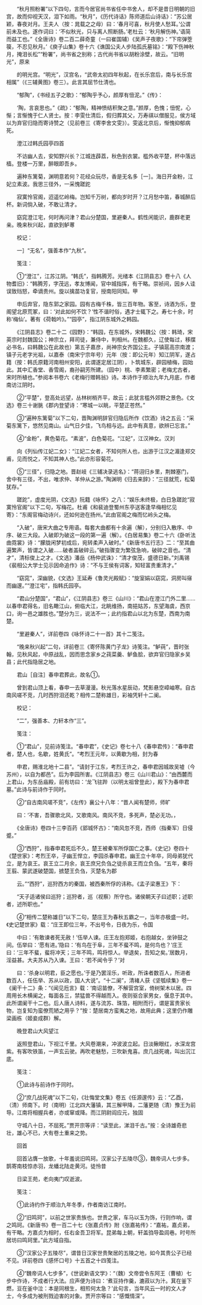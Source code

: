 <!-- { "loadSidebar": true } -->
　　“秋月照粉署”以下四句，言而今居官尚书省任中书舍人，却不是昔日明朝的旧宫，故而仰视天汉，泪下如雨。“秋月”，《历代诗话》陈师道后山诗话》：“苏公居颖，春夜对月。王夫人（按：晁载之之母）曰：‘春月可喜，秋月使人愁耳。’公谓前未及也。遂作词曰：‘不似秋光，只与离人照断肠。’老杜云：‘秋月解伤神。’语简而益工也。”《全唐诗》卷二百二薛奇童（一曰崔国辅）《吴声子夜歌》：“下帘弹箜篌，不忍见秋月。’《庾子山集》卷十六《谯国公夫人步陆孤氏墓铭》：“殿下伤神秋月，掩泪长松”“粉署”，尚书省之别称；古代尚书省以胡粉涂壁，故云。“旧明光”，原来

　　的明光宫。“明光”，汉宫名，“武帝太初四年秋起，在长乐宫后，南与长乐宫相属”（《三辅黄图》卷三）。此言其屈节仕清也。

　　“郁陶”，《书经五子之歌》：“郁陶乎予心，颜厚有忸泥。”《传》：

　　‘陶，言哀思也。”《疏》：“郁陶，精神愤结积聚之意。”颜厚，色愧；忸怩，心惭；言惭愧于仁人贤士。按：李雯仕清后，假归葬其父，万寿祺以僧服见，侯方域以为弃官归隐而寄诗赞之（见前卷三《寄李舍文雯》）。雯返北京后，惭愧抑郁病死。

　　澄江过韩氏园亭四首

　　不访幽人去，安知野兴长？江城连薜荔，秋色到衣裳。槛外收平楚，杯中落远樯。登楼一万里，醉眼即吾乡。

　　遍种东篱菊，渊明意若何？花经众玩尽，香是无名多［一］。海日开金粉，江妃立素波。我思三径外，一采愧蹉跎

　　寂寞怜官阁，迢遥忆岭梅。岂知千万树，都向岁时开？江月愁中笛，春城醉后杯。新词倘入破，不敢让清才。

　　窈窕澄江宅，何时再问津？君山分楚国，里避秦人。鹤性闲能识，鹿群老更亲。晚来秋兴起，直欲到鲈蒪　

　　校记：

　　一］“无名”，强善本作“九秋”。

　　笺注：

　　①“澄江”，江苏江阴。“韩氏”，指韩腾芳。光绪本《江阴县志》卷十八《人物耆旧》：“韩腾芳，字茂远，孝友博闻，官中城指挥，有干略。崇祯间，因乡人诖误致珰怒，牵谪贵州。旋以擒苗功复官，授南阳同知。甲

　　申后弃官，隐东郭之家园。园有古梅千株，皆三百年物。客至，诗酒为乐，登阁望北原荒冢，曰：‘对此如何不饮？’性不谐时俗，遇才士辄下之。寿七十余，时称‘梅仙’。著有《荷戟吟》。”“园亭”，指江阴东城外之韩园。

　　《江阴县志》卷二十二《园野》：“韩园，在东城外，宋韩魏公（按：韩琦，宋英宗时封魏国公；神宗立，拜司徒，兼侍中，判相州。在魏都久，辽使每过，移牒必书名，曰韩魏公在此故也）第五子嘉彦，尚神宗女齐国公主。子镇扈高宗南渡；镇子元老字光祖，以嘉泰（南宋宁宗年号）元年（按：即公元年）知江阴军，遂占籍（按：韩氏原籍河南相州安阳，此谓遂定居江阴），卜筑城东，辟园植梅，园始此。其中汇香堂、香雪阁，裔孙嗣芳所建。（园中）桃、李素繁密；老梅尤古者，宋时所植也。”参阅本书卷六《老梅行赠韩翁》诗。本诗作于顺治九年九月底，作者南访江阴时。

　　②“平楚”，登高处远望，丛林树梢齐平，故云；此犹言槛外郊野之景色。《文选》卷三十谢朓《郡内登望诗：“寒城一以眺，平楚正苍然。”

　　③“遍种东篱菊”以下二句，晋陶渊明辞官归隐后所作《饮酒》诗之五云：“采菊东篱下，悠然见南山。山气日夕佳，飞鸟相与远。此中有真意，欲辨已忘言。”

　　④“金粉”，黄色菊花。“素波”，白色菊花。“江妃”，江汉神女。汉刘

　　向《列仙传江妃二女》：“江妃二女者，不知何所人也，出游于江汉之湄逢郑交甫，见而悦之，不知其神人也。”此亦形容菊花。

　　⑤“三径”，归隐之地。晋赵岐《三辅决录逃名》：“蒋诩归乡里，荆棘塞门，舍中有三径，不出，唯求仲、羊仲从之游。”陶渊明《归去来辞》：“三径就荒，松菊犹存。”

　　蹉跎”，虚度光阴，《文选》阮籍《咏怀》之八：“娱乐未终极，白日急蹉跎“寂寞怜官阁”以下二句，写梅花。杜甫《和裴迪登蜀州东亭送客逢早梅相忆见寄》：“东阁官梅动诗兴，还如何逊在扬州。”此由官阁之梅而忆岭头之梅。

　　“入破”，唐宋大曲之专用语。每套大曲都有十余遍（解），分别归入散序、中序、破三大段。入破即为破这一段的第一遍（解）。《白居易集》卷二十六《卧听法曲霓裳》诗：“朦胧闲梦初成后，宛转柔声入破时。”《新唐书五行志》二：“至其曲遍繁声，皆谓之入破……破者盖破碎云。”破指骤变为繁弦急响，破碎之音也。“清才”，清标俊上之才。《文选》潘岳《杨仲武诛》：“清才俊茂，盛德日新。”刘禹锡《裴相公大学士见示因命追作》诗：“不与王侯有词客，知轻富贵重清才。”

　　“窈窕”，深幽貌，《文选》王延寿《鲁灵光殿赋》：“旋室娟以窈窕，洞房叫窱而幽邃。”“澄江宅”，指韩氏园亭。

　　“君山分楚国”，“君山”，《江阴县志》卷三《山川》：“君山在澄江门外二里……以春申君得名，旧名瞰江山，俯临大江，北眺维扬，南挹姑苏，东望海虞，西京口，询一邑之雄胜也。”楚分为三，说法不一；此约指君山以北为东楚，西南为南楚。

　　“里避秦人”，详前卷四《咏怀诗二十一首》其十二笺注。

　　“晚来秋兴起”二句，详前卷三《寄怀陈黄门子龙》诗笺注。“鲈莼”，晋时张翰，见秋风起，中原战乱，因而思念家乡之莼菜羹、鲈鱼脍，欲弃官归隐家乡吴县；此代指隐居之地。

　　君山［自注］春申君葬此，故名①。

　　曾到君山顶上看，春申一去草漫漫。秋光落水星辰动，梵影悬空嶂岫寒。自古南风嗟不竞，几时西狩泪还乾？相传二楚称雄日，彩袖凭轩十二阑。

　　校记：

　　“二”，强善本、力轩本作“三”。

　　笺注：

　　①“君山”，见前诗笺注。“春申君”，《史记》卷七十八《春申君传》：“春申君者，楚人也，名歇，姓黄氏”。“考烈王元年，以黄歇为相，封为春

　　申君，赐淮北地十二县”。“请封于江东，考烈王许之，春申君因城故吴墟（今苏州），以自为都邑”。后为李园所害。《江阴县志》卷三《山川君山》：“由西麓而上君山，为东岳庙殿，前有坊曰：‘龙飞驻跸（以明太祖曾登此），殿下为春申君墓。”此诗与前诗作于同时。

　　②“自古南风嗟不竞”，《左传》襄公十八年：“晋人闻有楚师，师旷

　　曰：‘不害，吾骤歌北风，又歌南风。南风不竞，多死声，楚必无功。，

　　《全唐诗》卷四十三李百药《郢城怀古》：“南风忽不竞，西师（指秦军）日侵蹙。”

　　③“西狩”，指春申君死后不久，楚王被秦军所俘国亡之事。《史记》卷四十《楚世家》：考烈王卒，子幽王悍立，李园杀春申君。幽王立十年卒，同母弟犹代立，是为哀王。哀王立二月余，哀王庶兄负刍之徒杀哀王而立负刍。“五年，秦将王翦、蒙武遂破楚国，掳楚王负刍，灭楚名为郡

　　云。”“西狩”，巡狩西方的秦国，被西秦所俘的讳称。《孟子梁惠王》下：

　　“天子适诸侯曰巡狩；巡狩者，巡（视察）所守也。诸侯朝天子曰述职；述职者，述所职也。”

　　④“相传二楚称雄日”以下二句，楚庄王为春秋五霸之一，当年亦极盛一时。《史记楚世家》载：“庄王即位三年，不出号令，日夜为乐，令国

　　中曰：‘有敢谏者死无赦！’伍举人谏。庄王左抱郑姬，右抱越女，坐钟鼓之间。伍举曰：‘愿有进。’隐曰：‘有鸟在于阜，三年不蜚不鸣，是何鸟也？’庄王曰：‘三年不蜚，蜚将冲天；三年不鸣，鸣将惊人。举退矣，吾知之矣。’居数月，淫益甚。大夫苏从乃入谏。王曰：‘若不闻令乎？’对

　　曰：‘杀身以明君，臣之愿也。’于是乃罢淫乐，听政，所诛者数百人，所进者数百人，任伍举、苏从以政，国人大说”。“十二阑”，清褚人获《坚瓠续集》卷一《阑干十二》条：“《闻见卮言》载：‘南诏苗僚，不解营宫室，倚树架木以居。四周用长木横阑之，每面各三，禁猛兽不得越而入。夜则驱合家男女，偃息于其中。此所谓阑干十二也。后人唐人诗料，遂与流苏、珠箔，相附而行，谓是富贵家长物，岂复知为蛮僚荒陋之用乎？”按：楚居南方蛮夷之地，故用此典；这里仍作雕梁画栋（姬妾成群）解。

　　晚登君山大风望江

　　返照登君山，下视江千里。大风卷潮来，冲波波立起。日淡鳅眼红，水深龙宫紫。有客吹铁笛，一声玄云驶。再吹老魅愁，三吹新鬼喜。庶几战死魂，叫出沉江底。

　　笺注：

　　①此诗与前诗作于同时。

　　②“庶几战死魂”以下二句，《壮悔堂文集》卷五《任源邃传》云：“乙酉，（清）师南下。时（南明）江北四大藩镇，其三解甲降，二藩更随（清）豫王为前导。江南将相握兵者，亦或窜或降。而江阴尉阎应元，独固

　　守城八十日，不屈死。”贾开宗等评：“读至此，涕泪千古。”按：全诗雄奇悲壮，雄心不已，大有卷土重来之势。

　　回首

　　回首沾膺一放歌，十年羞说旧鸣珂。汉家公子五陵尽③，魏帝词人七步多。鹊寄南枝惊赤羽，龙蟠北陆走黄河。徒怜昔

　　日梁王苑，老向夷门叹逝波。

　　笺注：

　　①此诗约作于顺治九年冬季，作者南访江南时。

　　②“旧鸣珂”，以前之世家贵族也。世贵之家，车马以玉为饰，行则作响，谓之鸣珂。《新唐书》卷一百二十七《张嘉贞传》附《张嘉祐传》：“嘉祐，嘉贞弟，有干略。方嘉贞为相时，任右金吾卫将军。昆弟每上朝，轩盖驺导盈闾巷。时号所居坊曰鸣珂里。”此方域自指。

　　③“汉家公子五陵尽”，谓昔日汉家世贵聚居的五陵之地，如今其贵公子已经不见。详前卷四《感怀口号》十五首之十四笺注。

　　④“魏帝词人七步多”，《世说新语文学》：“（魏）文帝尝令东阿王（曹植）七步中作诗，不成者行大法。应声便为诗曰：‘煮豆持作羹，漉菽以为汁。萁在釜下燃，豆在釜中泣：本是同根生，相煎何太急？’此句言，当年风云一时的文人才士，今多成为被刑戮迫害的对象。贾开宗等曰：“感慨情深”。

